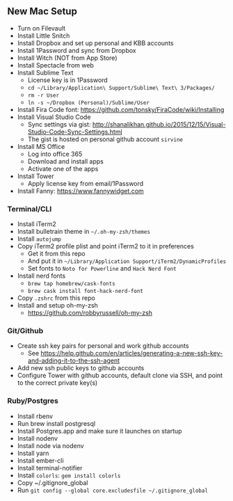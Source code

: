 ## New Mac Setup

* Turn on Filevault
* Install Little Snitch
* Install Dropbox and set up personal and KBB accounts
* Install 1Password and sync from Dropbox
* Install Witch (NOT from App Store)
* Install Spectacle from web
* Install Sublime Text
  * License key is in 1Password
  * `cd ~/Library/Application\ Support/Sublime\ Text\ 3/Packages/`
  * `rm -r User`
  * `ln -s ~/Dropbox (Personal)/Sublime/User`
* Install Fira Code font: https://github.com/tonsky/FiraCode/wiki/Installing
* Install Visual Studio Code
  * Sync settings via gist: http://shanalikhan.github.io/2015/12/15/Visual-Studio-Code-Sync-Settings.html
  * The gist is hosted on personal github account `sirvine`
* Install MS Office
  * Log into office 365
  * Download and install apps
  * Activate one of the apps
* Install Tower 
  * Apply license key from email/1Password
* Install Fanny: https://www.fannywidget.com

### Terminal/CLI

* Install iTerm2
* Install bulletrain theme in `~/.oh-my-zsh/themes`
* Install `autojump`
* Copy iTerm2 profile plist and point iTerm2 to it in preferences
  * Get it from this repo
  * And put it in `~/Library/Application Support/iTerm2/DynamicProfiles`
  * Set fonts to `Noto for Powerline` and `Hack Nerd Font`
* Install nerd fonts
  * `brew tap homebrew/cask-fonts`
  * `brew cask install font-hack-nerd-font`
* Copy `.zshrc` from this repo
* Install and setup oh-my-zsh
	* https://github.com/robbyrussell/oh-my-zsh

### Git/Github

* Create ssh key pairs for personal and work github accounts
	* See https://help.github.com/en/articles/generating-a-new-ssh-key-and-adding-it-to-the-ssh-agent
* Add new ssh public keys to github accounts
* Configure Tower with github accounts, default clone via SSH, and point to the correct private key(s)

### Ruby/Postgres

* Install rbenv
* Run brew install postgresql
* Install Postgres.app and make sure it launches on startup
* Install nodenv
* Install node via nodenv
* Install yarn
* Install ember-cli
* Install terminal-notifier
* Install `colorls`: `gem install colorls`
* Copy ~/.gitignore_global
* Run `git config --global core.excludesfile ~/.gitignore_global`

